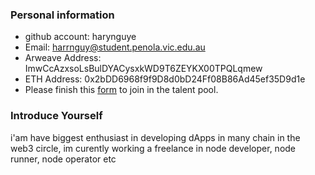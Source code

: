 ### Personal information

- github account: harynguye
- Email: harrnguy@student.penola.vic.edu.au
- Arweave Address: ImwCcAzxsoLsBulDYACysxkWD9T6ZEYKX00TPQLqmew
- ETH Address: 0x2bDD6968f9f9D8d0bD24Ff08B86Ad45ef35D9d1e
- Please finish this [form](https://docs.google.com/forms/d/e/1FAIpQLSfWA5fIIcBgmRppm3jNz5vmf9Mai_QMVil-2pO4r7YKn_Zhtw/viewform?usp=sf_link) to join in the talent pool.

### Introduce Yourself

i'am have biggest enthusiast in developing dApps in many chain in the web3 circle, im curently working a freelance in node developer, node runner, node operator etc

